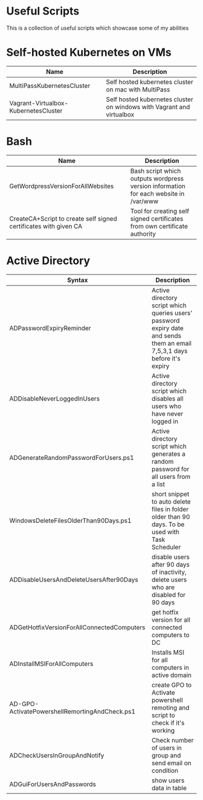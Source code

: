 
# Useful Scripts
This is a collection of useful scripts which showcase some of my abilities 

# Self-hosted Kubernetes on VMs
| Name      | Description |
| ----------- | ----------- |
| MultiPassKubernetesCluster | Self hosted kubernetes cluster on mac with MultiPass |
| Vagrant-Virtualbox-KubernetesCluster | Self hosted kubernetes cluster on windows with Vagrant and virtualbox |

# Bash
| Name      | Description |
| ----------- | ----------- |
| GetWordpressVersionForAllWebsites | Bash script which outputs wordpress version information for each website in /var/www |
| CreateCA+Script to create self signed certificates with given CA | Tool for creating self signed certificates from own certificate authority |

# Active Directory
| Syntax      | Description |
| ----------- | ----------- |
| ADPasswordExpiryReminder | Active directory script which queries users' password expiry date and sends them an email 7,5,3,1 days before it's expiry |
| ADDisableNeverLoggedInUsers | Active directory script which disables all users who have never logged in |
| ADGenerateRandomPasswordForUsers.ps1 | Active directory script which generates a random password for all users from a list |
| WindowsDeleteFilesOlderThan90Days.ps1 | short snippet to auto delete files in folder older than 90 days. To be used with Task Scheduler |
| ADDisableUsersAndDeleteUsersAfter90Days | disable users after 90 days of inactivity, delete users who are disabled for 90 days |
| ADGetHotfixVersionForAllConnectedComputers | get hotfix version for all connected computers to DC |
| ADInstallMSIForAllComputers | Installs MSI for all computers in active domain |
| AD-GPO-ActivatePowershellRemortingAndCheck.ps1 | create GPO to Activate powershell remoting and script to check if it's working |
| ADCheckUsersInGroupAndNotify| Check number of users in group and send email on condition |
| ADGuiForUsersAndPasswords | show users data in table |


